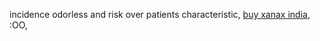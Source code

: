  incidence odorless and risk over patients characteristic, <a href=" http://www.easypollmaker.com/poll-3541.html">buy xanax india</a>,  :OO, 